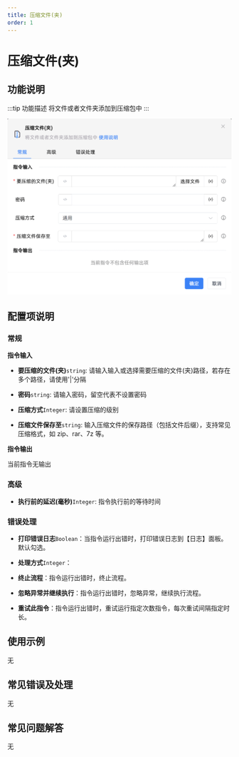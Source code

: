 ```yaml
---
title: 压缩文件(夹)
order: 1
---
```


# 压缩文件(夹)

## 功能说明

:::tip 功能描述
将文件或者文件夹添加到压缩包中
:::

![压缩文件(夹)](../../../assets/压缩文件(夹)_command.png)

## 配置项说明

### 常规

**指令输入**

- **要压缩的文件(夹)**`string`: 请输入输入或选择需要压缩的文件(夹)路径，若存在多个路径，请使用'|'分隔

- **密码**`string`: 请输入密码，留空代表不设置密码

- **压缩方式**`Integer`: 请设置压缩的级别

- **压缩文件保存至**`string`: 输入压缩文件的保存路径（包括文件后缀），支持常见压缩格式，如 zip、rar、7z 等。


**指令输出**

当前指令无输出

### 高级

- **执行前的延迟(毫秒)**`Integer`: 指令执行前的等待时间

### 错误处理

- **打印错误日志**`Boolean`：当指令运行出错时，打印错误日志到【日志】面板。默认勾选。

- **处理方式**`Integer`：

 - **终止流程**：指令运行出错时，终止流程。

 - **忽略异常并继续执行**：指令运行出错时，忽略异常，继续执行流程。

 - **重试此指令**：指令运行出错时，重试运行指定次数指令，每次重试间隔指定时长。

## 使用示例
无

## 常见错误及处理

无

## 常见问题解答

无

